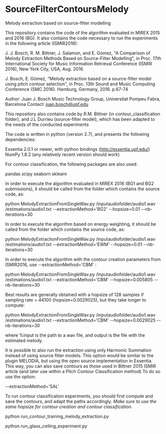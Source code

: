# SourceFilterContoursMelody
Melody extraction based on source-filter modelling


This repository contains the code of the algorithm evaluated in MIREX 2015 and 2016 (BG).
It also contains the code necessary to run the experiments in the following article (ISMIR2016):

J. J. Bosch, R. M. Bittner, J. Salamon, and E. Gómez, "A Comparison of
Melody Extraction Methods Based on Source-Filter Modelling", in Proc.
17th International Society for Music Information Retrieval Conference
(ISMIR 2016), New York City, USA, Aug. 2016.


J. Bosch, E. Gómez, "Melody extraction based on a source-filter model using pitch contour selection",
in Proc. 13th Sound and Music Computing Conference (SMC 2016). Hamburg, Germany, 2016. p.67-74

Author:
Juan J. Bosch
Music Technology Group, Universitat Pompeu Fabra, Barcelona
Contact: juan.bosch@upf.edu

This repository also contains code by R.M. Bittner (in contour_classification folder), and J.L Durrieu (source-filter model), which has been adapted to the needs of the conducted experiments

The code is written in python (version 2.7), and presents the following dependencies:

Essentia 2.0.1 or newer, with python bindings (http://essentia.upf.edu/)
NumPy 1.8.2 (any relatively recent version should work)

For contour classification, the following packages are also used:

pandas
scipy
seaborn
sklearn

In order to execute the algorithm evaluated in MIREX 2016 (BG1 and BG2 submissions), it should be called from the folder which contains the source code, as:

python MelodyExtractionFromSingleWav.py /inputaudiofolder/audio1.wav /estimations/audio1.txt --extractionMethod='BG2' --hopsize=0.01 --nb-iterations=30

In order to execute the algorithm based on energy weighting, it should be called from the folder which contains the source code, as:

python MelodyExtractionFromSingleWav.py /inputaudiofolder/audio1.wav /estimations/audio1.txt --extractionMethod='EWM' --hopsize=0.01 --nb-iterations=30

In order to execute the algorithm with the contour creation parameters from ISMIR2016, use --extractionMethod='CBM' :

python MelodyExtractionFromSingleWav.py /inputaudiofolder/audio1.wav /estimations/audio1.txt --extractionMethod='CBM' --hopsize=0.005805 --nb-iterations=30

Best results are generally obtained with a hopsize of 128 samples if sampling rate = 44100 (hopsize=0.0029025), but they take longer to compute:

python MelodyExtractionFromSingleWav.py /inputaudiofolder/audio1.wav /estimations/audio1.txt --extractionMethod='CBM' --hopsize=0.0029025 --nb-iterations=30

where %input is the path to a wav file, and output is the file with the estimated melody.

It is possible to also run the extraction using only Harmonic Summation instead of using source filter models.
This option would be similar to the plugin MELODIA, but using the open source implementation in Essentia.
This way, you can also save contours as those used in Bittner 2015 ISMIR article (and later use within a Pitch Contour Classification method)
To do so use the option:

--extractionMethod='SAL'

To run contour classification experiments, you should first compute and save the contours, and adapt the paths accordingly.
*Make sure to use the same hopsize for contour creation and contour classification.*

python run_contour_training_melody_extraction.py

python run_glass_ceiling_experiment.py